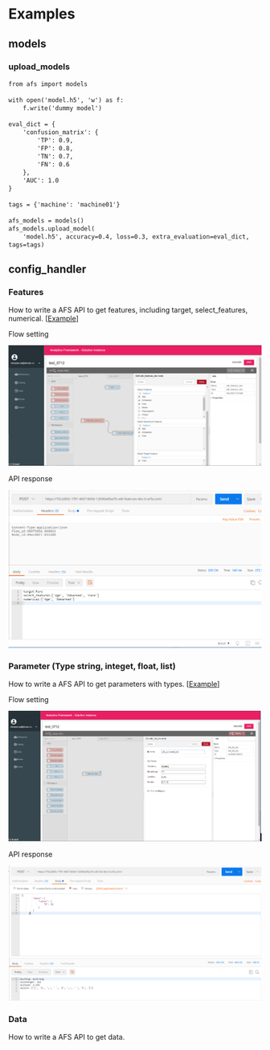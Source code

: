 
# Examples

## models

### upload_models
```
from afs import models

with open('model.h5', 'w') as f:
    f.write('dummy model')

eval_dict = {
    'confusion_matrix': {
        'TP': 0.9,
        'FP': 0.8,
        'TN': 0.7,
        'FN': 0.6
    },
    'AUC': 1.0
}

tags = {'machine': 'machine01'}

afs_models = models()
afs_models.upload_model(
    'model.h5', accuracy=0.4, loss=0.3, extra_evaluation=eval_dict, tags=tags)
```


## config_handler

### Features
How to write a AFS API to get features, including target, select_features, numerical. [[Example](jupyter_md/sdk_featrues.md)]

Flow setting

![Flow setting](_static/images/examples/features01.PNG)

API response

![API response](_static/images/examples/features02.PNG)

### Parameter (Type string, integet, float, list)

How to write a AFS API to get parameters with types.  [[Example](jupyter_md/sdk_parameters.md)]

Flow setting

![Flow setting](_static/images/examples/parameter01.PNG)

API response

![API response](_static/images/examples/parameter02.PNG)


### Data

How to write a AFS API to get data. 
